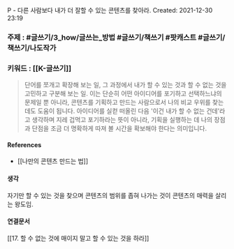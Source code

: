 P - 다른 사람보다 내가 더 잘할 수 있는 콘텐츠를 찾아라.
Created: 2021-12-30 23:19
### 주제 : #글쓰기/3_how/글쓰는_방법  #글쓰기/책쓰기 #팟캐스트 #글쓰기/책쓰기/나도작가 
### 키워드 : [[K-글쓰기]]

>단어를 쪼개고 확장해 보는 일, 그 과정에서 내가 할 수 있는 것과 할 수 없는 것을 고민하고 구분해 보는 일. 이는 단순히 어떤 아이디어를 포기하고 선택하느냐의 문제일 뿐 아니라, 콘텐츠를 기획하고 만드는 사람으로서 나의 비교 우위를 찾는 데도 도움이 됩니다. 아이디어를 실컫 떠올린 다음 '이건 내가 할 수 없는 건데'라고 생각하며 지레 겁먹고 포기하라는 뜻이 아니라, 기획을 실행하는 데 나의 장점과 단점을 조금 더 명확하게 따져 볼 시간을 확보해야 한다는 의미입니다.

#### References
- [[나만의 콘텐츠 만드는 법]]

#### 생각
자기만 할 수 있는 것을 찾으며 콘텐츠의 범위를 좁혀 나가는 것이 콘텐츠의 매력을 살리는 왕도임.

#### 연결문서
[[17. 할 수 없는 것에 매이지 말고 할 수 있는 것을 하라]]